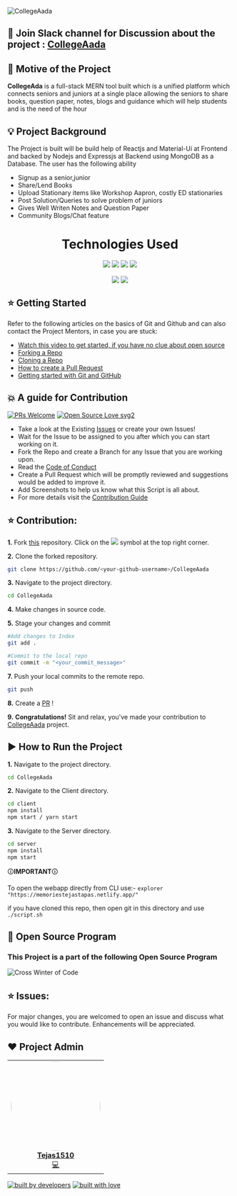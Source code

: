 ![CollegeAada](https://socialify.git.ci/Tejas1510/CollegeAada/image?description=1&forks=1&issues=1&language=1&owner=1&pattern=Plus&pulls=1&stargazers=1&theme=Dark)

## 📢 Join Slack channel for Discussion about the project : [CollegeAada](https://join.slack.com/t/rknecworkspace/shared_invite/zt-m1yqj68k-tsZYt_rHP4_I22gV~kFhYQ)

## 📌 Motive of the Project

<b>CollegeAda</b> is a full-stack MERN tool built which is a unified platform which connects seniors and juniors at a single place allowing the seniors to share books, question paper, notes, blogs and guidance which will help students and is the need of the hour

## 💡 Project Background

The Project is built will be build help of Reactjs and Material-Ui at Frontend and backed by Nodejs and Expressjs at Backend using MongoDB as a Database. The user has the following
ability

- Signup as a senior,junior
- Share/Lend Books
- Upload Stationary items like Workshop Aapron, costly ED stationaries
- Post Solution/Queries to solve problem of juniors
- Gives Well Writen Notes and Question Paper
- Community Blogs/Chat feature


<center><h1 align="center">Technologies Used</h1></center>
<p align="center">
<img src = "https://github.com/Tejas1510/CollegeAada/blob/main/Images/react1.png"></img>
<img src = "https://github.com/Tejas1510/CollegeAada/blob/main/Images/nodejs.png"></img>
<img src = "https://github.com/Tejas1510/CollegeAada/blob/main/Images/express.png"></img>
<img src = "https://github.com/Tejas1510/CollegeAada/blob/main/Images/mongo.png"></img>
</p>

<p align="center" margin="10px">
<img margin="10px" align="center" src = "https://github.com/Tejas1510/CollegeAada/blob/main/Images/netlify.png"></img>
<img align="center" src = "https://github.com/Tejas1510/CollegeAada/blob/main/Images/heroku.png"></img>
</p>

## ⭐ Getting Started

Refer to the following articles on the basics of Git and Github and can also contact the Project Mentors, in case you are stuck:

- [Watch this video to get started, if you have no clue about open source](https://youtu.be/SL5KKdmvJ1U)
- [Forking a Repo](https://help.github.com/en/github/getting-started-with-github/fork-a-repo)
- [Cloning a Repo](https://help.github.com/en/desktop/contributing-to-projects/creating-a-pull-request)
- [How to create a Pull Request](https://opensource.com/article/19/7/create-pull-request-github)
- [Getting started with Git and GitHub](https://towardsdatascience.com/getting-started-with-git-and-github-6fcd0f2d4ac6)

## 💥 A guide for Contribution

[![PRs Welcome](https://img.shields.io/badge/PRs-welcome-brightgreen.svg?style=flat-square)](http://makeapullrequest.com)
[![Open Source Love svg2](https://badges.frapsoft.com/os/v2/open-source.svg?v=103)](https://github.com/ellerbrock/open-source-badges/)

- Take a look at the Existing [Issues](https://github.com/Tejas1510/CollegeAada/issues) or create your own Issues!
- Wait for the Issue to be assigned to you after which you can start working on it.
- Fork the Repo and create a Branch for any Issue that you are working upon.
- Read the [Code of Conduct](https://github.com/Tejas1510/Hacking-Scripts/blob/main/CODE_OF_CONDUCT.md)
- Create a Pull Request which will be promptly reviewed and suggestions would be added to improve it.
- Add Screenshots to help us know what this Script is all about.
- For more details visit the [Contribution Guide](https://github.com/Tejas1510/CollegeAada/blob/master/CONTRIBUTING.md)


## ⭐ Contribution:
**1.** Fork [this](https://github.com/Tejas1510/CollegeAada/) repository.
Click on the <a href="https://github.com/Tejas1510/CollegeAada/"><img src="https://img.icons8.com/ios/24/000000/code-fork.png"></a> symbol at the top right corner.

**2.** Clone the forked repository.

```bash
git clone https://github.com/<your-github-username>/CollegeAada
```

**3.** Navigate to the project directory.

```bash
cd CollegeAada
```

**4.** Make changes in source code.

**5.** Stage your changes and commit

```bash
#Add changes to Index
git add .

#Commit to the local repo
git commit -m "<your_commit_message>"
```

**7.** Push your local commits to the remote repo.

```bash
git push
```

**8.** Create a [PR](https://help.github.com/en/github/collaborating-with-issues-and-pull-requests/creating-a-pull-request) !

**9.** **Congratulations!** Sit and relax, you've made your contribution to [CollegeAada](https://github.com/Tejas1510/CollegeAada) project.

##  ▶️ How to Run the Project

**1.** Navigate to the project directory.

```bash
cd CollegeAada
```

**2.** Navigate to the Client directory.

```bash
cd client
npm install
npm start / yarn start
```

**3.** Navigate to the Server directory.

```bash
cd server
npm install
npm start 
```
🛈**IMPORTANT**🛈

To open the webapp directly from CLI use:-
```explorer "https://memoriestejastapas.netlify.app/"```

if you have cloned this repo, then open git in this directory and use 
``` ./script.sh ```

## 📢  Open Source Program

### This Project is a part of the following Open Source Program

<img src ="https://github.com/Tejas1510/CollegeAada/blob/main/Images/cwoc.png" alt ="Cross Winter of Code"></img>

## ⭐ Issues:
For major changes, you are welcomed to open an issue and discuss what you would like to contribute. Enhancements will be appreciated.

## ❤️ Project Admin
<table>
    <tr>
        <td align="center">
            <a href="https://github.com/Tejas1510">
            <img src="https://avatars0.githubusercontent.com/u/64543913?s=400&u=6468d71695b9ce8fc4a5704cfe7df32fdd28437a&v=4" width="200px;" alt="" style="border-radius:50%"/> <br />
            <b>Tejas1510</b>
            </a><br />
            <a href="https://github.com/Tejas1510/Awesome-Javascript-and-React-Project/commits?author=Tejas1510" title="Coding">💻</a>
        </td>
 </tr>
 </table>


<a href="https://github.com/Tejas1510"><img src="http://ForTheBadge.com/images/badges/built-by-developers.svg" alt="built by developers"></a>
[![built with love](https://forthebadge.com/images/badges/built-with-love.svg)](https://github.com/Tejas1510/CollegeAada)
